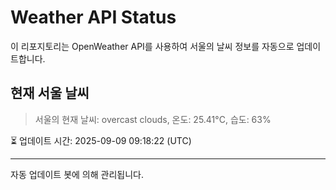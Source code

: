 
# Weather API Status

이 리포지토리는 OpenWeather API를 사용하여 서울의 날씨 정보를 자동으로 업데이트합니다.

## 현재 서울 날씨
> 서울의 현재 날씨: overcast clouds, 온도: 25.41°C, 습도: 63%

⏳ 업데이트 시간: 2025-09-09 09:18:22 (UTC)

---
자동 업데이트 봇에 의해 관리됩니다.
